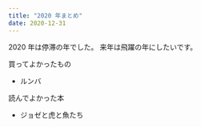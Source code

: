 ```yaml
---
title: "2020 年まとめ"
date: 2020-12-31
---
```


2020 年は停滞の年でした。
来年は飛躍の年にしたいです。

買ってよかったもの

- ルンバ

読んでよかった本

- ジョゼと虎と魚たち
